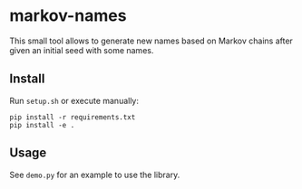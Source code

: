 # markov-names
This small tool allows to generate new names based on Markov chains after given an initial seed with some names.

## Install
Run ``setup.sh`` or execute manually:
    
    pip install -r requirements.txt
    pip install -e .
    
    
## Usage
See ``demo.py`` for an example to use the library.